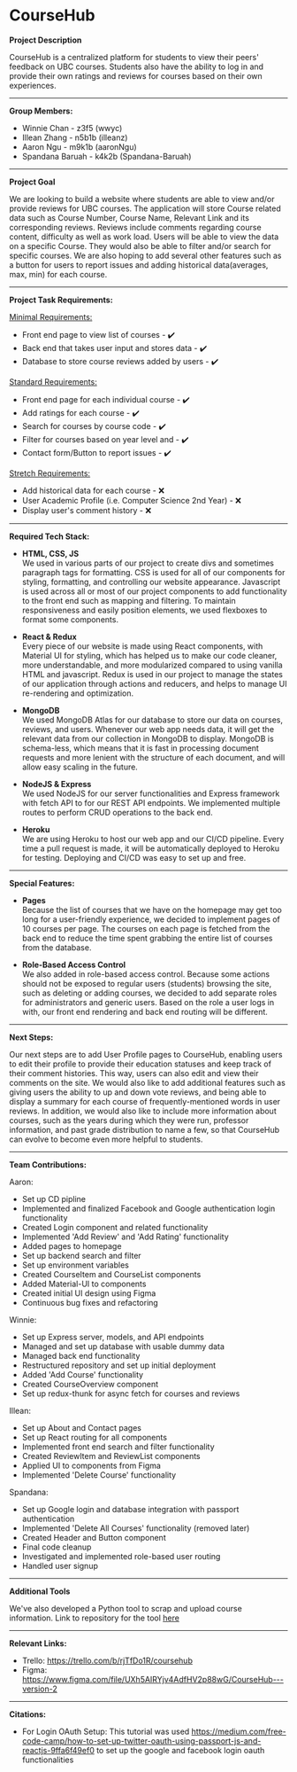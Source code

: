 ﻿# CourseHub

**Project Description**

CourseHub is a centralized platform for students to view their peers' feedback on UBC courses. Students also have the ability to log in and provide their own ratings and reviews for courses based on their own experiences.

---

**Group Members:**

- Winnie Chan - z3f5 (wwyc)
- Illean Zhang - n5b1b (illeanz)
- Aaron Ngu - m9k1b (aaronNgu)
- Spandana Baruah - k4k2b (Spandana-Baruah)

---

**Project Goal**

We are looking to build a website where students are able to view and/or provide reviews for UBC courses. The application will store Course related data such as Course Number, Course Name, Relevant Link and its corresponding reviews. Reviews include comments regarding course content, difficulty as well as work load. Users will be able to view the data on a specific Course. They would also be able to filter and/or search for specific courses. We are also hoping to add several other features such as a button for users to report issues and adding historical data(averages, max, min) for each course.

---

**Project Task Requirements:**

<ins>Minimal Requirements:</ins>

- Front end page to view list of courses - :heavy_check_mark:
- Back end that takes user input and stores data - :heavy_check_mark:
- Database to store course reviews added by users - :heavy_check_mark:

<ins>Standard Requirements:</ins>

- Front end page for each individual course - :heavy_check_mark:
- Add ratings for each course - :heavy_check_mark:
- Search for courses by course code - :heavy_check_mark:
- Filter for courses based on year level and - :heavy_check_mark:
- Contact form/Button to report issues - :heavy_check_mark:

<ins>Stretch Requirements:</ins>

- Add historical data for each course - :x:
- User Academic Profile (i.e. Computer Science 2nd Year) - :x:
- Display user's comment history - :x:

---

**Required Tech Stack:**

- **HTML, CSS, JS**  
   We used in various parts of our project to create divs and sometimes paragraph tags for formatting. CSS is used for all of our components for styling, formatting, and controlling our website appearance. Javascript is used across all or most of our project components to add functionality to the front end such as mapping and filtering. To maintain responsiveness and easily position elements, we used flexboxes to format some components.

- **React & Redux**  
   Every piece of our website is made using React components, with Material UI for styling, which has helped us to make our code cleaner, more understandable, and more modularized compared to using vanilla HTML and javascript. Redux is used in our project to manage the states of our application through actions and reducers, and helps to manage UI re-rendering and optimization.

- **MongoDB**  
   We used MongoDB Atlas for our database to store our data on courses, reviews, and users. Whenever our web app needs data, it will get the relevant data from our collection in MongoDB to display. MongoDB is schema-less, which means that it is fast in processing document requests and more lenient with the structure of each document, and will allow easy scaling in the future.

- **NodeJS & Express**  
   We used NodeJS for our server functionalities and Express framework with fetch API to for our REST API endpoints. We implemented multiple routes to perform CRUD operations to the back end.

- **Heroku**  
  We are using Heroku to host our web app and our CI/CD pipeline. Every time a pull request is made, it will be automatically deployed to Heroku for testing. Deploying and CI/CD was easy to set up and free.

---

**Special Features:**

- **Pages**  
  Because the list of courses that we have on the homepage may get too long for a user-friendly experience, we decided to implement pages of 10 courses per page. The courses on each page is fetched from the back end to reduce the time spent grabbing the entire list of courses from the database.

- **Role-Based Access Control**  
  We also added in role-based access control. Because some actions should not be exposed to regular users (students) browsing the site, such as deleting or adding courses, we decided to add separate roles for administrators and generic users. Based on the role a user logs in with, our front end rendering and back end routing will be different.

---

**Next Steps:**

Our next steps are to add User Profile pages to CourseHub, enabling users to edit their profile to provide their education statuses and keep track of their comment histories. This way, users can also edit and view their comments on the site. We would also like to add additional features such as giving users the ability to up and down vote reviews, and being able to display a summary for each course of frequently-mentioned words in user reviews. In addition, we would also like to include more information about courses, such as the years during which they were run, professor information, and past grade distribution to name a few, so that CourseHub can evolve to become even more helpful to students.

---

**Team Contributions:**

Aaron:

- Set up CD pipline
- Implemented and finalized Facebook and Google authentication login functionality
- Created Login component and related functionality
- Implemented 'Add Review' and 'Add Rating' functionality
- Added pages to homepage
- Set up backend search and filter
- Set up environment variables
- Created CourseItem and CourseList components
- Added Material-UI to components
- Created initial UI design using Figma
- Continuous bug fixes and refactoring

Winnie:

- Set up Express server, models, and API endpoints
- Managed and set up database with usable dummy data
- Managed back end functionality
- Restructured repository and set up initial deployment
- Added 'Add Course' functionality
- Created CourseOverview component
- Set up redux-thunk for async fetch for courses and reviews

Illean:

- Set up About and Contact pages
- Set up React routing for all components
- Implemented front end search and filter functionality
- Created ReviewItem and ReviewList components
- Applied UI to components from Figma
- Implemented 'Delete Course' functionality

Spandana:

- Set up Google login and database integration with passport authentication
- Implemented 'Delete All Courses' functionality (removed later)
- Created Header and Button component
- Final code cleanup
- Investigated and implemented role-based user routing
- Handled user signup

---

**Additional Tools**

We've also developed a Python tool to scrap and upload course information.
Link to repository for the tool [here](https://github.com/aaronNgu/CourseLoader)

---

**Relevant Links:**

- Trello: https://trello.com/b/rjTfDo1R/coursehub
- Figma: https://www.figma.com/file/UXh5AIRYjv4AdfHV2p88wG/CourseHub---version-2

---

**Citations:**

- For Login OAuth Setup: This tutorial was used https://medium.com/free-code-camp/how-to-set-up-twitter-oauth-using-passport-js-and-reactjs-9ffa6f49ef0 to set up the google and facebook login oauth functionalities
